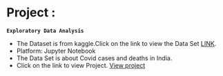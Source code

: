 # Project :
   **`Exploratory Data Analysis`**
   + The Dataset is from kaggle.Click on the link to view the Data Set [LINK](https://www.kaggle.com/datasets/meirnizri/covid19-dataset).
   + Platform: Jupyter Notebook
   + The Data Set is about Covid cases and deaths in India.
   + Click on the link to view Project. [View project](https://github.com/rakeshchris/Data_Visualization/blob/main/Project%20on%20Covid%20Data%20set.ipynb)
